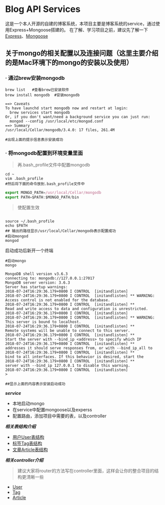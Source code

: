 # Blog API Services

  这是一个本人开源的自建的博客系统，本项目主要是博客系统的service，通过使用Express+Mongoose搭建的。
  在了解、学习项目之前，建议先了解一下[Express](http://www.expressjs.com.cn/)、[Mongoose](https://mongoose.shujuwajue.com)

## 关于mongo的相关配置以及连接问题（这里主要介绍的是Mac环境下的mongo的安装以及使用）

### · 通过brew安装mongodb

```shell
brew list   #查看brew已安装软件
brew install mongodb  #安装mongodb

==> Caveats
To have launchd start mongodb now and restart at login:
  brew services start mongodb
Or, if you don't want/need a background service you can just run:
  mongod --config /usr/local/etc/mongod.conf
==> Summary
/usr/local/Cellar/mongodb/3.4.0: 17 files, 261.4M

#出现上面的提示信息表示安装成功
```

### · 将mongodb配置到环境变量里面

>再.bash_profile文件中配置mongodb

  ```shell
  cd ~
  vim .bash_profile
  #然后将下面的命令放到.bash_profile文件中
  ```

  ```js
  export MONGO_PATH=/usr/local/Cellar/mongodb
  export PATH=$PATH:$MONGO_PATH/bin
  ```

>使配置生效

```shell

source ~/.bash_profile
echo $PATH
## 输出的路径显示/usr/local/Cellar/mongodb表示配置成功
#启动mongod
mongod

```

启动成功后新开一个终端

```shell
#启动mongo
mongo

MongoDB shell version v3.6.3
connecting to: mongodb://127.0.0.1:27017
MongoDB server version: 3.6.3
Server has startup warnings:
2018-07-24T16:29:36.179+0800 I CONTROL  [initandlisten]
2018-07-24T16:29:36.179+0800 I CONTROL  [initandlisten] ** WARNING: Access control is not enabled for the database.
2018-07-24T16:29:36.179+0800 I CONTROL  [initandlisten] **          Read and write access to data and configuration is unrestricted.
2018-07-24T16:29:36.179+0800 I CONTROL  [initandlisten]
2018-07-24T16:29:36.179+0800 I CONTROL  [initandlisten] ** WARNING: This server is bound to localhost.
2018-07-24T16:29:36.179+0800 I CONTROL  [initandlisten] **          Remote systems will be unable to connect to this server.
2018-07-24T16:29:36.179+0800 I CONTROL  [initandlisten] **          Start the server with --bind_ip <address> to specify which IP
2018-07-24T16:29:36.179+0800 I CONTROL  [initandlisten] **          addresses it should serve responses from, or with --bind_ip_all to
2018-07-24T16:29:36.179+0800 I CONTROL  [initandlisten] **          bind to all interfaces. If this behavior is desired, start the
2018-07-24T16:29:36.179+0800 I CONTROL  [initandlisten] **          server with --bind_ip 127.0.0.1 to disable this warning.
2018-07-24T16:29:36.179+0800 I CONTROL  [initandlisten]
>

##显示上面的内容表示安装启动成功
```

***service***

- 本地启动mongo
- 在service中配置mongoose以及experss
- 配置路由，添加项目中需要的表，以及controller

***相关表结构介绍***

- [用户User表结构](https://github.com/Jhaidi/blog_server/blob/master/api/models/users.model.js)
- [标签Tag表结构](https://github.com/Jhaidi/blog_server/blob/master/api/models/tags.model.js)
- [文章Article表结构](https://github.com/Jhaidi/blog_server/blob/master/api/models/article.model.js)

***相关controller介绍***

>建议大家将router的方法写在controller里面，这样会让你的整合项目的结构更清晰一些

- [User](https://github.com/Jhaidi/blog_server/blob/master/api/controller/user.controll.js)
- [Tag](https://github.com/Jhaidi/blog_server/blob/master/api/controller/tags.controll.js)
- [Article](https://github.com/Jhaidi/blog_server/blob/master/api/controller/article.controll.js)
